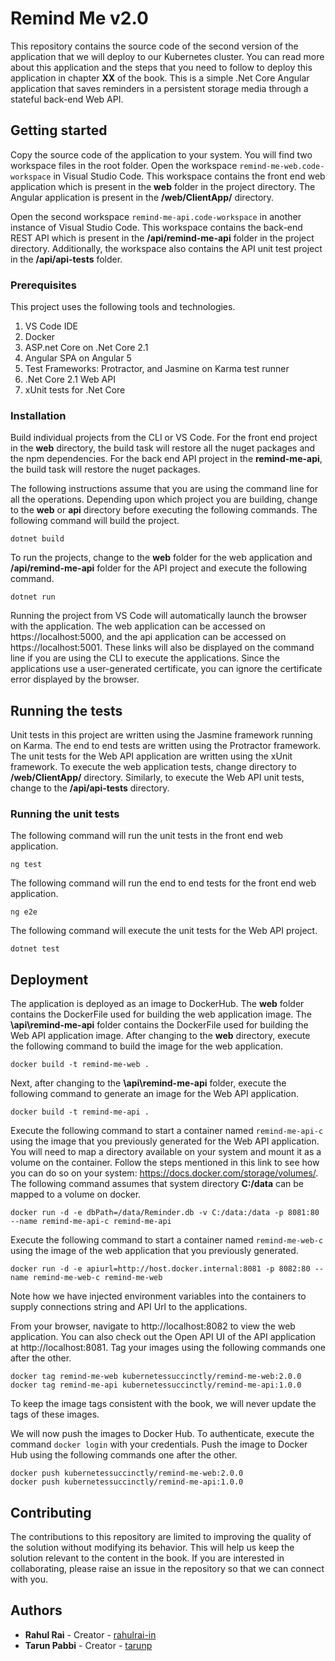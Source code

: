 # Remind Me v2.0

This repository contains the source code of the second version of the application that we will deploy to our Kubernetes cluster. You can read more about this application and the steps that you need to follow to deploy this application in chapter **XX** of the book. This is a simple .Net Core Angular application that saves reminders in a persistent storage media through a stateful back-end Web API.

## Getting started

Copy the source code of the application to your system. You will find two workspace files in the root folder. Open the workspace `remind-me-web.code-workspace` in Visual Studio Code. This workspace contains the front end web application which is present in the **web** folder in the project directory. The Angular application is present in the **/web/ClientApp/** directory.

Open the second workspace `remind-me-api.code-workspace` in another instance of Visual Studio Code. This workspace contains the back-end REST API which is present in the **/api/remind-me-api** folder in the project directory. Additionally, the workspace also contains the API unit test project in the **/api/api-tests** folder.

### Prerequisites

This project uses the following tools and technologies.

1. VS Code IDE
2. Docker
3. ASP.net Core on .Net Core 2.1
4. Angular SPA on Angular 5
5. Test Frameworks: Protractor, and Jasmine on Karma test runner
6. .Net Core 2.1 Web API
7. xUnit tests for .Net Core

### Installation

Build individual projects from the CLI or VS Code. For the front end project in the **web** directory, the build task will restore all the nuget packages and the npm dependencies. For the back end API project in the **remind-me-api**, the build task will restore the nuget packages.

The following instructions assume that you are using the command line for all the operations. Depending upon which project you are building, change to the **web** or **api** directory before executing the following commands. The following command will build the project.

```
dotnet build
```

To run the projects, change to the **web** folder for the web application and **/api/remind-me-api** folder for the API project and execute the following command.

```
dotnet run
```

Running the project from VS Code will automatically launch the browser with the application. The web application can be accessed on https://localhost:5000, and the api application can be accessed on https://localhost:5001. These links will also be displayed on the command line if you are using the CLI to execute the applications. Since the applications use a user-generated certificate, you can ignore the certificate error displayed by the browser.

## Running the tests

Unit tests in this project are written using the Jasmine framework running on Karma. The end to end tests are written using the Protractor framework. The unit tests for the Web API application are written using the xUnit framework. To execute the web application tests, change directory to **/web/ClientApp/** directory. Similarly, to execute the Web API unit tests, change to the **/api/api-tests** directory.

### Running the unit tests

The following command will run the unit tests in the front end web application.

```
ng test
```

The following command will run the end to end tests for the front end web application.

```
ng e2e
```

The following command will execute the unit tests for the Web API project.

```
dotnet test
```

## Deployment

The application is deployed as an image to DockerHub. The **web** folder contains the DockerFile used for building the web application image. The **\api\remind-me-api** folder contains the DockerFile used for building the Web API application image. After changing to the **web** directory, execute the following command to build the image for the web application.

```
docker build -t remind-me-web .
```

Next, after changing to the **\api\remind-me-api** folder, execute the following command to generate an image for the Web API application.

```
docker build -t remind-me-api .
```

Execute the following command to start a container named `remind-me-api-c` using the image that you previously generated for the Web API application. You will need to map a directory available on your system and mount it as a volume on the container. Follow the steps mentioned in this link to see how you can do so on your system: https://docs.docker.com/storage/volumes/. The following command assumes that system directory **C:/data** can be mapped to a volume on docker.

```
docker run -d -e dbPath=/data/Reminder.db -v C:/data:/data -p 8081:80 --name remind-me-api-c remind-me-api
```

Execute the following command to start a container named `remind-me-web-c` using the image of the web application that you previously generated.

```
docker run -d -e apiurl=http://host.docker.internal:8081 -p 8082:80 --name remind-me-web-c remind-me-web
```

Note how we have injected environment variables into the containers to supply connections string and API Url to the applications.

From your browser, navigate to http://localhost:8082 to view the web application. You can also check out the Open API UI of the API application at http://localhost:8081. Tag your images using the following commands one after the other.

```
docker tag remind-me-web kubernetessuccinctly/remind-me-web:2.0.0
docker tag remind-me-api kubernetessuccinctly/remind-me-api:1.0.0
```

To keep the image tags consistent with the book, we will never update the tags of these images.

We will now push the images to Docker Hub. To authenticate, execute the command `docker login` with your credentials. Push the image to Docker Hub using the following commands one after the other.

```
docker push kubernetessuccinctly/remind-me-web:2.0.0
docker push kubernetessuccinctly/remind-me-api:1.0.0
```

## Contributing

The contributions to this repository are limited to improving the quality of the solution without modifying its behavior. This will help us keep the solution relevant to the content in the book. If you are interested in collaborating, please raise an issue in the repository so that we can connect with you.

## Authors

- **Rahul Rai** - Creator - [rahulrai-in](https://github.com/rahulrai-in)
- **Tarun Pabbi** - Creator - [tarunp](https://github.com/tarunp)
